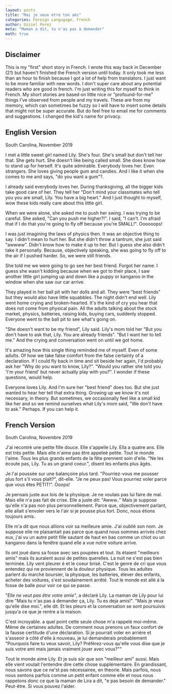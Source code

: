 ```yaml
---
layout: posts
title: "Mai je veux etre ton ami"
categories: Foreign Langugage, French
author: Uzziel Perez
meta: "Maman a dit, tu n'as pas à demander"
math: true
---
```


## Disclaimer
This is my "first" short story in French. I wrote this way back in December (21) but haven't finished the French version until today. It only took me less than an hour to finish because I got a lot of help from translators. I just want to be more familiar with new words. I don't super care about any potential readers who are good in french. I'm just writing this for myself to think in French. My short stories are based on little nice or "profound-for-me" things I've observed from people and my travels. These are from my memory, which can sometimes be fuzzy so I will have to insert some details that might not be super accurate. But do feel free to email me for comments and suggestions. I changed the kid's name for privacy.

## English Version

South Carolina, November 2019

I met a little sweet girl named Lily. She's four. She's small but don't tell her that. She gets hurt. She doesn't like being called small. She does know how to stand up for herself. It's quite admirable. Everybody loves her. Even strangers. She loves giving people gum and candies. And I like it when she comes to me and says, "do you want a gum"?.

I already said everybody loves her. During thanksgiving, all the bigger kids take good care of her. They tell her "Don't mind your classmates who tell you you are small, Lily. You have a big heart." And I just thought to myself, wow these kids really care about this little girl.

When we were alone, she asked me to push her swing. I was trying to be careful. She asked, "Can you push me higher?!". I said, "I can't. I'm afraid that if I do that you're going to fly off because you're SMALL!". Oooooops!

I was just imagining the laws of physics then. It was an objective thing to say. I didn't mean to hurt her. But she didn't throw a tantrum, she just said "awwww". Didn't know how to make it up to her. But I guess she also didn't take it personally. Because, objectively speaking, she was going to fly off to the air if I pushed harder. So, we were still friends.

She told me we were going to go see her best friend. Forgot her name. I guess she wasn't kidding because when we got to their place, I saw another little girl jumping up and down like a puppy or kangaroo in the window when she saw our car arrive.

They played in her ball pit with her dolls and all. They were "best friends" but they would also have little squabbles. The night didn't end well. Lily went home crying and broken-hearted. It's the kind of cry you hear that does not come from physical pain. All the adults talking about the stock market, physics, batteries, raising kids, buying cars, suddenly stopped. Everyone went to the ball pit to see what's going on.

"She doesn't want to be my friend", Lily said. Lily's mom told her "But you don't have to ask that, Lily. You are already friends". "But I want her to tell me." And the crying and conversation went on until we got home.

It's amazing how this single thing reminded me of myself. Even of some adults. Of how we take false comfort from the false certainty of a  declaration. If I could fly back in time and sit beside her again, I'd probably ask her "Why do you want to know, Lily?". "Would you rather she told you 'I'm your friend' but never actually play with you?". I wonder if these questions, would help.

Everyone loves Lily. And I'm sure her "best friend" does too. But she just wanted to hear her tell that extra thing. Growing up we know it's not necessary, in theory. But sometimes, we occasionally feel like a small kid like her and so we remind ourselves what Lily's mom said, "We don't have to ask." Perhaps. If you can help it.


## French Version

South Carolina, Novembre 2019

J'ai recontrè une petite fille douce. Elle s'appelle Lily. Ella a quatre ans. Elle est trés petite. Mais elle n'aime pas être appeleè petite. Tout le monde l'aime. Tous les plus grands enfants de la fête  prennent soin d'elle. "Ne les écoute pas, Lily. Tu as un grand coeur.", disent les enfants plus âgès.

Je l'ai poussèe sur une balançoire plus tard. "Pourriez-vous me pousser plus fort s'il vous plaît?", dit-elle. "Je ne peux pas! Vous pourriez voler parce que vous êtes PETIT!". Ooops!

Je pensais juste aux lois de la physique. Je ne voulais pas lui faire de mal. Mais elle n'a pas fait de crise. Elle a juste dit: "Awww.." Mais je suppose qu'elle n'a pas non plus personnellement. Parce que, objectivement parlant, elle allait s'envoler vers le l'air si je pousse plus fort. Donc, nous étions toujours amis.

Elle m'a dit que nous allions voir sa meilleure amie. J'ai oublié son nom. Je suppose elle ne plaisantait pas parce que quand nous sommes arrivés chez eux, j'ai vu un autre petit fille sautant de haut en bas comme un chiot ou un kangaroo dans la fenêtre quand elle a vue notre voiture arrive.

Ils ont joué dans sa fosse avec ses poupées et tout. Ils étaient "meilleurs amis" mais ils auraient aussi de petites querelles. La nuit ne s'est pas bien terminée. Lily vent pleurer é et le coeur brisé. C'est le genre de cri que vous entendez qui ne proviennent de la douleur physique. Tous les adultes parlent du marché boursier, la physique, les batteries, élever des enfants, acheter des voitures, s'est soudainement arrêté. Tout le monde est allé á la fosse de balle pour voir ce qui se passe.

"*Elle ne veut pas être votre amie*", a déclaré Lily. La maman de Lily pour lui dire "Mais tu n'as pas á demander ça, Lily. Tu es deja amis!". "Mais je veux qu'elle dise moi.", elle dit. Et les pleurs et la conversation se sont poursuivis jusqu'a ce que je rentre a la maison.

C'est incroyable. a quel point cette seule chose m'a rappelé moi-même. Même de certaines adultes. De comment nous prenons un faux confort de la fausse certitude d'une déclaration. Si je pourrait voler en arriére et s'asseoir à côté d'elle à nouveau, je lui demanderais probablement "Pourquois faire tu veux savoir, Lily? Préférez-vous qu'elle vous dise que je suis votre ami mais jamais vraiment jouer avec vous?""

Tout le monde aime Lily. Et je suis sûr que son "meilleur ami" aussi. Mais elle vient voulait l'entendre dire cette chose supplémentaire. En grandissant, nous savons que ce ne'st pas nécessairee, en theorie. Mais parfois, nous nous sentons parfois comme un petit enfant comme elle et nous nous rappelons donc ce que la maman de Lira a dit, "e pas besoin de demander." Peut-être. Si vous pouvez l'aider.
